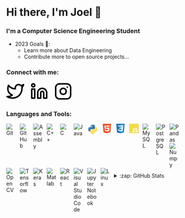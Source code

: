# Hi there, I'm Joel 👋 

### I'm a Computer Science Engineering Student

-  2023 Goals 🥅: 
   - Learn more about Data Engineering
   - Contribute more to open source projects...
 

### Connect with me:


[![website](./img/twitter-light.svg)](https://twitter.com/joeljoeljohn#gh-light-mode-only)
&nbsp;&nbsp;
[![website](./img/linkedin-light.svg)](https://linkedin.com/in/joel-john-42a17156#gh-light-mode-only)
&nbsp;&nbsp;
[![website](./img/instagram-light.svg)](https://instagram.com/joel_john_135#gh-light-mode-only)

### Languages and Tools:



<img align="left" alt="Git" width="26px" src="https://cdn.jsdelivr.net/gh/devicons/devicon/icons/git/git-original.svg" style="padding-right:10px;" />
<img align="left" alt="GitHub" width="26px" src="https://www.svgrepo.com/show/512317/github-142.svg" style="padding-right:10px;" />
<img align="left" alt="Assembly" width="26px" src="https://www.pngkey.com/png/detail/479-4794953_assembly-x86-x86-icon.png" style="padding-right:10px;" />
<img align="left" alt="C++" width="26px" src="https://cdn.jsdelivr.net/gh/devicons/devicon/icons/cplusplus/cplusplus-original.svg" style="padding-right:10px;" />
<img align="left" alt="C" width="26px" src="https://cdn.jsdelivr.net/gh/devicons/devicon/icons/c/c-original.svg" style="padding-right:10px;" />
<img align="left" alt="Java" width="26px" src="https://cdn.jsdelivr.net/gh/devicons/devicon/icons/java/java-original.svg" style="padding-right:10px;" />
<img align="left" alt="Python" width="30px" src="https://raw.githubusercontent.com/devicons/devicon/master/icons/python/python-original.svg" style="padding-right:10px;" />
<img align="left" alt="HTML" width="26px" src="https://raw.githubusercontent.com/devicons/devicon/master/icons/html5/html5-original.svg" style="padding-right:10px;" />
<img align="left" alt="CSS" width="26px" src="https://raw.githubusercontent.com/devicons/devicon/master/icons/css3/css3-original.svg" style="padding-right:10px;" />
<img align="left" alt="JavaScript" width="26px" src="https://raw.githubusercontent.com/devicons/devicon/master/icons/javascript/javascript-plain.svg" style="padding-right:10px;" />
<img align="left" alt="MySQL" width="26px" src="https://cdn.jsdelivr.net/gh/devicons/devicon/icons/mysql/mysql-original.svg" style="padding-right:10px;" />
<img align="left" alt="PostgreSQL" width="26px" src="https://www.svgrepo.com/show/354200/postgresql.svg" style="padding-right:10px;" />
<img align="left" alt="Pandas" width="26px" src="https://upload.wikimedia.org/wikipedia/commons/2/22/Pandas_mark.svg" style="padding-right:10px;" />
<img align="left" alt="Numpy" width="26px" src="https://www.svgrepo.com/show/354127/numpy.svg" style="padding-right:10px;" />
<img align="left" alt="OpenCV" width="26px" src="https://www.svgrepo.com/show/354139/opencv.svg" style="padding-right:10px;" />
<img align="left" alt="Tensorflow" width="26px" src="https://www.svgrepo.com/show/354440/tensorflow.svg" style="padding-right:10px;" />
<img align="left" alt="Keras" width="26px" src="https://upload.wikimedia.org/wikipedia/commons/a/ae/Keras_logo.svg" style="padding-right:10px;" />
<img align="left" alt="Matlab" width="26px" src="https://www.svgrepo.com/show/373830/matlab.svg" style="padding-right:10px;" />
<br />

&nbsp;&nbsp;

<img align="left" alt="React" width="26px" src="https://www.svgrepo.com/show/452092/react.svg" style="padding-right:10px;" />
<img align="left" alt="Visual Studio Code" width="26px" src="https://www.svgrepo.com/show/354522/visual-studio-code.svg" style="padding-right:10px;" />
<img align="left" alt="Jupyter Notebook" width="26px" src="https://www.svgrepo.com/show/353949/jupyter.svg" style="padding-right:10px;" />
<img align="left" alt="Linux" width="26px" src="https://www.svgrepo.com/show/448236/linux.svg" style="padding-right:10px;" />

<br />
<br />
<br />
<br />
<details>
  <summary>:zap: GitHub Stats</summary>

  ![Top Langs](https://github-readme-stats.vercel.app/api/top-langs/?username=joeljohn135)

  [![GitHub Streak](http://github-readme-streak-stats.herokuapp.com?user=joeljohn135&theme=ayu-mirage&date_format=M%20j%5B%2C%20Y%5D)](https://git.io/streak-stats)
  
</details>



[twitter]: https://twitter.com/joeljoeljohn
[instagram]: https://www.instagram.com/joel_john_135/
[linkedin]: https://www.linkedin.com/in/joel-john-42a17156/

